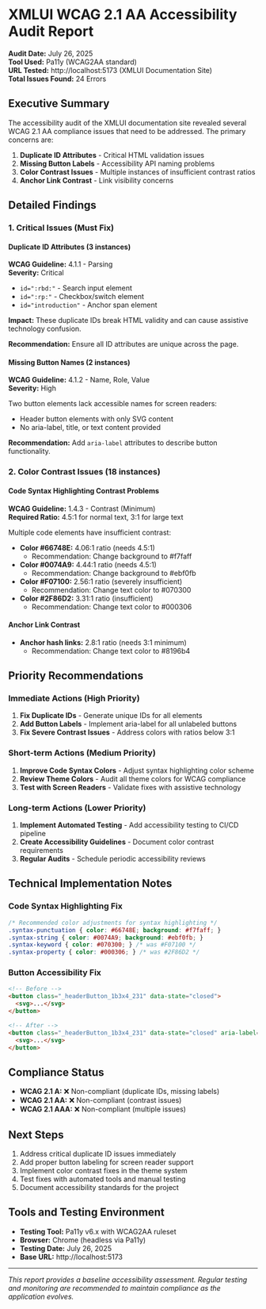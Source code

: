# XMLUI WCAG 2.1 AA Accessibility Audit Report

**Audit Date:** July 26, 2025  
**Tool Used:** Pa11y (WCAG2AA standard)  
**URL Tested:** http://localhost:5173 (XMLUI Documentation Site)  
**Total Issues Found:** 24 Errors

## Executive Summary

The accessibility audit of the XMLUI documentation site revealed several WCAG 2.1 AA compliance issues that need to be addressed. The primary concerns are:

1. **Duplicate ID Attributes** - Critical HTML validation issues
2. **Missing Button Labels** - Accessibility API naming problems  
3. **Color Contrast Issues** - Multiple instances of insufficient contrast ratios
4. **Anchor Link Contrast** - Link visibility concerns

## Detailed Findings

### 1. Critical Issues (Must Fix)

#### Duplicate ID Attributes (3 instances)
**WCAG Guideline:** 4.1.1 - Parsing  
**Severity:** Critical

- `id=":rbd:"` - Search input element
- `id=":rp:"` - Checkbox/switch element  
- `id="introduction"` - Anchor span element

**Impact:** These duplicate IDs break HTML validity and can cause assistive technology confusion.

**Recommendation:** Ensure all ID attributes are unique across the page.

#### Missing Button Names (2 instances)
**WCAG Guideline:** 4.1.2 - Name, Role, Value  
**Severity:** High

Two button elements lack accessible names for screen readers:
- Header button elements with only SVG content
- No aria-label, title, or text content provided

**Recommendation:** Add `aria-label` attributes to describe button functionality.

### 2. Color Contrast Issues (18 instances)

#### Code Syntax Highlighting Contrast Problems
**WCAG Guideline:** 1.4.3 - Contrast (Minimum)  
**Required Ratio:** 4.5:1 for normal text, 3:1 for large text

Multiple code elements have insufficient contrast:

- **Color #66748E:** 4.06:1 ratio (needs 4.5:1)
  - Recommendation: Change background to #f7faff
- **Color #0074A9:** 4.44:1 ratio (needs 4.5:1)  
  - Recommendation: Change background to #ebf0fb
- **Color #F07100:** 2.56:1 ratio (severely insufficient)
  - Recommendation: Change text color to #070300
- **Color #2F86D2:** 3.31:1 ratio (insufficient)
  - Recommendation: Change text color to #000306

#### Anchor Link Contrast
- **Anchor hash links:** 2.8:1 ratio (needs 3:1 minimum)
  - Recommendation: Change text color to #8196b4

## Priority Recommendations

### Immediate Actions (High Priority)
1. **Fix Duplicate IDs** - Generate unique IDs for all elements
2. **Add Button Labels** - Implement aria-label for all unlabeled buttons
3. **Fix Severe Contrast Issues** - Address colors with ratios below 3:1

### Short-term Actions (Medium Priority)  
1. **Improve Code Syntax Colors** - Adjust syntax highlighting color scheme
2. **Review Theme Colors** - Audit all theme colors for WCAG compliance
3. **Test with Screen Readers** - Validate fixes with assistive technology

### Long-term Actions (Lower Priority)
1. **Implement Automated Testing** - Add accessibility testing to CI/CD pipeline  
2. **Create Accessibility Guidelines** - Document color contrast requirements
3. **Regular Audits** - Schedule periodic accessibility reviews

## Technical Implementation Notes

### Code Syntax Highlighting Fix
```css
/* Recommended color adjustments for syntax highlighting */
.syntax-punctuation { color: #66748E; background: #f7faff; }
.syntax-string { color: #0074A9; background: #ebf0fb; }  
.syntax-keyword { color: #070300; } /* was #F07100 */
.syntax-property { color: #000306; } /* was #2F86D2 */
```

### Button Accessibility Fix
```html
<!-- Before -->
<button class="_headerButton_1b3x4_231" data-state="closed">
  <svg>...</svg>
</button>

<!-- After -->
<button class="_headerButton_1b3x4_231" data-state="closed" aria-label="Toggle menu">
  <svg>...</svg>
</button>
```

## Compliance Status

- **WCAG 2.1 A:** ❌ Non-compliant (duplicate IDs, missing labels)
- **WCAG 2.1 AA:** ❌ Non-compliant (contrast issues)
- **WCAG 2.1 AAA:** ❌ Non-compliant (multiple issues)

## Next Steps

1. Address critical duplicate ID issues immediately
2. Add proper button labeling for screen reader support
3. Implement color contrast fixes in the theme system
4. Test fixes with automated tools and manual testing
5. Document accessibility standards for the project

## Tools and Testing Environment

- **Testing Tool:** Pa11y v6.x with WCAG2AA ruleset
- **Browser:** Chrome (headless via Pa11y)
- **Testing Date:** July 26, 2025
- **Base URL:** http://localhost:5173

---

*This report provides a baseline accessibility assessment. Regular testing and monitoring are recommended to maintain compliance as the application evolves.*